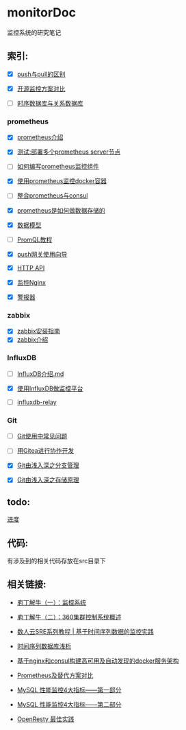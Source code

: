 # monitorDoc

监控系统的研究笔记

## 索引:

- [x] [push与pull的区别](push%E4%B8%8Epull%E7%9A%84%E5%8C%BA%E5%88%AB.md)

- [x] [开源监控方案对比](开源监控系统对比.md)

- [ ] [时序数据库与关系数据库](时序数据库与关系数据库.md)

### prometheus
- [x] [prometheus介绍](/prometheus/prometheus介绍.md)

- [x] [测试:部署多个prometheus server节点](/prometheus/%E6%B5%8B%E8%AF%95%3A%E9%83%A8%E7%BD%B2%E5%A4%9A%E4%B8%AAprometheus%20server%E8%8A%82%E7%82%B9.md)

- [ ] [如何编写prometheus监控组件](/prometheus/如何编写prometheus监控组件.md)

- [x] [使用prometheus监控docker容器](/prometheus/使用prometheus监控docker容器.md)

- [ ] [整合prometheus与consul](/prometheus/整合prometheus与consul.md)

- [x] [prometheus是如何做数据存储的](/prometheus/prometheus是如何做数据存储的.md)

- [x] [数据模型](/prometheus/数据模型.md)

- [ ] [PromQL教程](/prometheus/PromQL教程.md)

- [x] [push网关使用向导](/prometheus/push网关使用向导.md)

- [x] [HTTP API](/prometheus/HTTP-API.md)

- [x] [监控Nginx](/prometheus/监控Nginx.md)

- [x] [警报器](/prometheus/警报器.md)



### zabbix

- [x] [zabbix安装指南](http://www.jianshu.com/p/4d98ff87db5f)
- [x] [zabbix介绍](/zabbix/zabbix介绍.md)

### InfluxDB

- [ ] [InfluxDB介绍.md](/InfluxDB/InfluxDB介绍.md)

- [x] [使用InfluxDB做监控平台](/InfluxDB/使用InfluxDB做监控平台.md)

- [ ] [influxdb-relay](/InfluxDB/influxdb-relay.md)

### Git

- [ ] [Git使用中常见问题](/Git/Git使用中常见问题.md)

- [ ] [用Gitea进行协作开发](/Git/使用Gitea进行协作开发.md)

- [x] [Git由浅入深之分支管理](https://qkldx.net/topic/558/git%E7%94%B1%E6%B5%85%E5%85%A5%E6%B7%B1%E4%B9%8B%E5%88%86%E6%94%AF%E7%AE%A1%E7%90%86)

- [x] [Git由浅入深之存储原理](https://qkldx.net/topic/564/git%E7%94%B1%E6%B5%85%E5%85%A5%E6%B7%B1%E4%B9%8B%E5%AD%98%E5%82%A8%E5%8E%9F%E7%90%86)

## todo:

[进度](进度.md)

## 代码:

有涉及到的相关代码存放在src目录下


## 相关链接:

- [庖丁解牛（一）：监控系统](https://zhuanlan.zhihu.com/p/20353718)

- [庖丁解牛（二）：360集群控制系统概述](https://zhuanlan.zhihu.com/p/20378870?refer=auxten)

- [数人云SRE系列教程 | 基于时间序列数据的监控实践](http://blog.dataman-inc.com/shurenyun-sre-207/)

- [时间序列数据库浅析](https://www.addops.cn/post/tsdb-elementary-analysis.html)

- [基于nginx和consul构建高可用及自动发现的docker服务架构](http://www.jianshu.com/p/9976e874c099)

- [Prometheus及替代方案对比](https://addops.cn/post/comparison-to-alternatives.html)

- [MySQL 性能监控4大指标——第一部分](http://blog.oneapm.com/apm-tech/754.html)

- [MySQL 性能监控4大指标——第二部分](http://blog.oneapm.com/apm-tech/755.html)

- [OpenResty 最佳实践](https://www.gitbook.com/book/moonbingbing/openresty-best-practices)